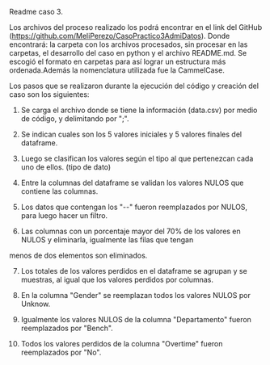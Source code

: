 Readme caso 3.

Los archivos del proceso realizado los podrá encontrar en el link  del GitHub (https://github.com/MeliPerezo/CasoPractico3AdmiDatos). Donde encontrará: la carpeta con los archivos procesados, sin procesar en las carpetas, el desarrollo del caso en python y el archivo README.md.
Se escogió el formato en carpetas para así lograr un estructura más ordenada.Además la nomenclatura utilizada fue la CammelCase. 

Los pasos que se realizaron durante la ejecución del código y creación del caso son los siguientes:

1. Se carga el archivo donde se tiene la información (data.csv) por medio de código, y delimitando por ";".

2. Se indican cuales son los 5 valores iniciales y 5 valores finales del dataframe.

3. Luego se clasifican los valores según el tipo al que pertenezcan cada uno de ellos. (tipo de dato)

4. Entre la columnas del dataframe se validan los valores NULOS que contiene las columnas.

5. Los datos que contengan los  "--" fueron reemplazados por NULOS, para luego hacer un filtro. 

6. Las columnas con un porcentaje mayor del 70% de los valores en NULOS y eliminarla, igualmente las filas que tengan 

menos de dos elementos son eliminados. 

7. Los totales de los valores perdidos en el dataframe se agrupan y se muestras, al igual que los valores perdidos por columnas.

8. En la columna "Gender" se reemplazan todos los valores NULOS por Unknow. 

10. Igualmente los valores NULOS de la columna "Departamento" fueron reemplazados por "Bench".

11. Todos los valores perdidos de la columna "Overtime" fueron reemplazados por "No". 


